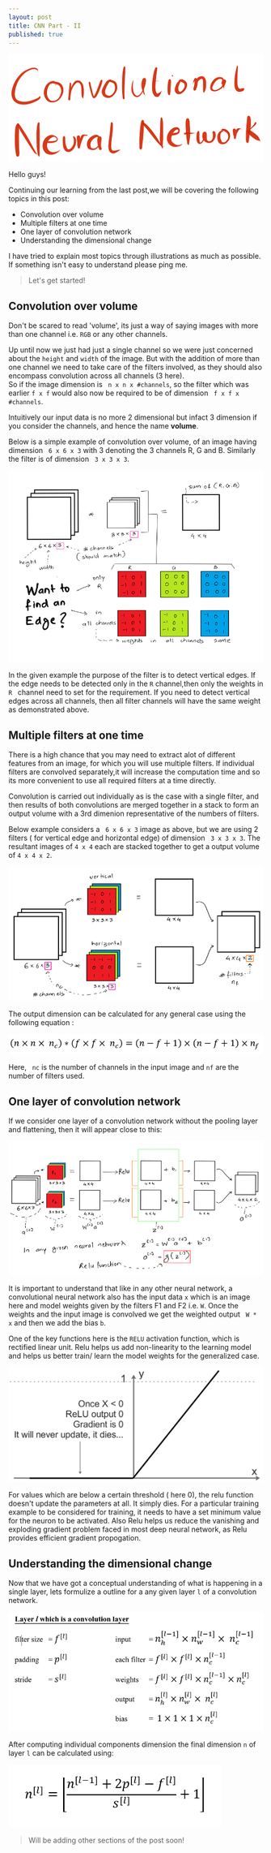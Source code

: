 ```yaml
---
layout: post
title: CNN Part - II
published: true
---
```

![](/images/cnn1.png)   


Hello guys!  

Continuing our learning from the last post,we will be covering the following topics in this post:

- Convolution over volume  
- Multiple filters at one time  
- One layer of convolution network  
- Understanding the dimensional change

I have tried to explain most topics through illustrations as much as possible. If something isn't easy to understand please ping me.

> Let's get started!


## Convolution over volume  

Don't be scared to read 'volume', its just a way of saying images with more than one channel i.e. ```RGB``` or any other channels.  


Up until now we just had just a single channel so we were just concerned about the ```height``` and ```width``` of the image.
But with the addition of more than one channel we need to take care of the filters involved, as they should also encompass convolution across all channels (3 here).  
So if the image dimension is ``` n x n x #channels```, so the filter which was earlier ```f x f``` would also now be required to be of dimension ``` f x f x #channels```.  

Intuitively our input data is no more 2 dimensional but infact 3 dimension if you consider the channels, and hence the name **volume**.  

Below is a simple example of convolution over volume, of an image having dimension ``` 6 x 6 x 3``` with 3 denoting the 3 channels R, G and B. Similarly the filter is of dimension ``` 3 x 3 x 3```.

![](/images/cnn5.png)  


In the given example the purpose of the filter is to detect vertical edges. If the edge needs to be detected only in the ```R``` channel,then only the weights in ```R ``` channel need to set for the requirement.
If you need to detect vertical edges across all channels, then all filter channels will have the same weight as demonstrated above.

## Multiple filters at one time  

There is a high chance that you may need to extract alot of different features from an image, for which you will use multiple filters. If individual filters are convolved separately,it will increase the computation time and so its more convenient to use all required filters at a time directly.  

Convolution is carried out individually as is the case with a single filter, and then results of both convolutions are merged together in a stack to form an output volume with a 3rd dimenion representative of the numbers of filters.  

Below example considers a ``` 6 x 6 x 3``` image as above, but we are using 2 filters ( for vertical edge and horizontal edge) of dimension ``` 3 x 3 x 3```. The resultant images of ``` 4 x 4 ``` each are stacked together to get a output volume of ```4 x 4 x 2```.

![](/images/cnn6.png)  

The output dimension can be calculated for any general case using the following equation :  

![](/images/cnn7.png)

Here, ``` nc``` is the number of channels in the input image and ```nf``` are the number of filters used.

## One layer of convolution network 

If we consider one layer of a convolution network without the pooling layer and flattening, then it will appear close to this:  

![](/images/cnn8.png)  

It is important to understand that like in any other neural network, a convolutional neural network also has the input data ```x``` which is an image here and model weights given by the filters F1 and F2 i.e. ```W```. Once the weights and the input image is convolved we get the weighted output ``` W * x``` and then we add the bias ```b```.  

One of the key functions here is the ```RELU``` activation function, which is rectified linear unit. Relu helps us add non-linearity to the learning model and helps us better train/ learn the model weights for the generalized case. 

![](/images/cnn9.png)  

For values which are below a certain threshold ( here 0), the relu function doesn't update the parameters at all. It simply dies. For a particular training example to be considered for training, it needs to have a set minimum value for the neuron to be activated. Also Relu helps us reduce the vanishing and exploding gradient problem faced in most deep neural network, as Relu provides efficient gradient propogation.  


## Understanding the dimensional change

Now that we have got a conceptual understanding of what is happening in a single layer, lets formulize a outline for a any given layer ```l``` of a convolution network.

![](/images/cnn10.png)  

After computing individual components dimension the final dimension ```n``` of layer ```l``` can be calculated using:

![](/images/cnn11.png)  



> Will be adding other sections of the post soon!
